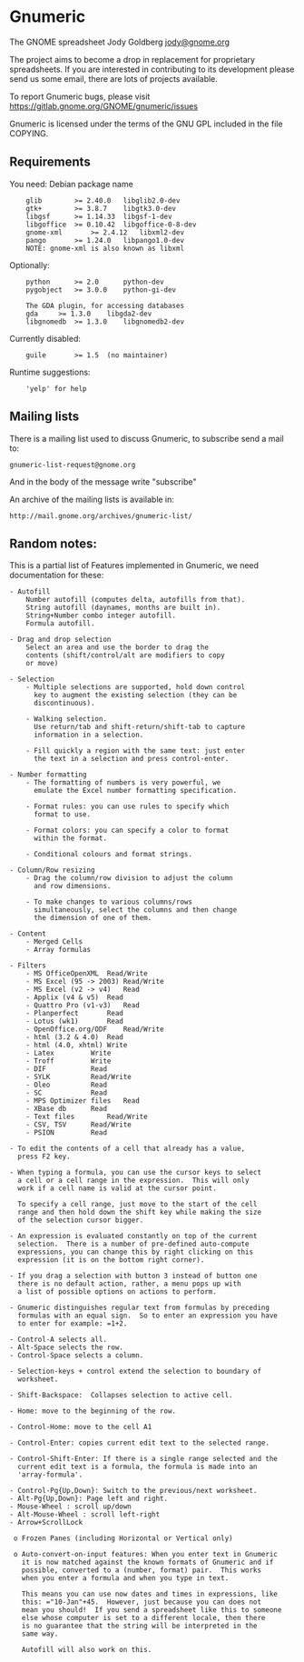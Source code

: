 # Gnumeric
The GNOME spreadsheet
Jody Goldberg <jody@gnome.org>

The project aims to become a drop in replacement for proprietary spreadsheets.
If you are interested in contributing to its development please send us some
email, there are lots of projects available.

To report Gnumeric bugs, please visit https://gitlab.gnome.org/GNOME/gnumeric/issues

Gnumeric is licensed under the terms of the GNU GPL included in the
file COPYING.

## Requirements

You need:				Debian package name
```	
	glib		>= 2.40.0	libglib2.0-dev
	gtk+		>= 3.8.7	libgtk3.0-dev
	libgsf		>= 1.14.33	libgsf-1-dev
	libgoffice	>= 0.10.42	libgoffice-0-8-dev
	gnome-xml   	>= 2.4.12	libxml2-dev
	pango		>= 1.24.0	libpango1.0-dev
	NOTE: gnome-xml is also known as libxml
```
Optionally:
```
	python		>= 2.0		python-dev
	pygobject	>= 3.0.0	python-gi-dev

	The GDA plugin, for accessing databases
	gda		>= 1.3.0	libgda2-dev
	libgnomedb	>= 1.3.0	libgnomedb2-dev
```
Currently disabled:
```
	guile		>= 1.5	(no maintainer)
```
Runtime suggestions:
```
	'yelp' for help
```

## Mailing lists

   There is a mailing list used to discuss Gnumeric, to subscribe
send a mail to:

	gnumeric-list-request@gnome.org

   And in the body of the message write "subscribe"

   An archive of the mailing lists is available in:

	http://mail.gnome.org/archives/gnumeric-list/


## Random notes:

This is a partial list of Features implemented in Gnumeric, we need
documentation for these:

	- Autofill
		Number autofill (computes delta, autofills from that).
	 	String autofill (daynames, months are built in).
		String+Number combo integer autofill.
		Formula autofill.

	- Drag and drop selection
		Select an area and use the border to drag the
	 	contents (shift/control/alt are modifiers to copy
		or move)

	- Selection
		- Multiple selections are supported, hold down control
		  key to augment the existing selection (they can be
		  discontinuous).

		- Walking selection.
		  Use return/tab and shift-return/shift-tab to capture
		  information in a selection.

		- Fill quickly a region with the same text: just enter
		  the text in a selection and press control-enter.

	- Number formatting
		- The formatting of numbers is very powerful, we
		  emulate the Excel number formatting specification.

		- Format rules: you can use rules to specify which
		  format to use.

		- Format colors: you can specify a color to format
		  within the format.

		- Conditional colours and format strings.

	- Column/Row resizing
		- Drag the column/row division to adjust the column
		  and row dimensions.

		- To make changes to various columns/rows
		  simultaneously, select the columns and then change
		  the dimension of one of them.

	- Content
		- Merged Cells
		- Array formulas

	- Filters
		- MS OfficeOpenXML 	Read/Write
		- MS Excel (95 -> 2003)	Read/Write
		- MS Excel (v2 -> v4)	Read
		- Applix (v4 & v5)	Read
		- Quattro Pro (v1-v3)	Read
		- Planperfect		Read
		- Lotus (wk1)		Read
		- OpenOffice.org/ODF	Read/Write
		- html (3.2 & 4.0)	Read
		- html (4.0, xhtml)	Write
		- Latex 		Write
		- Troff 		Write
		- DIF			Read
		- SYLK			Read/Write
		- Oleo			Read
		- SC			Read
		- MPS Optimizer files	Read
		- XBase db		Read
		- Text files		Read/Write
		- CSV, TSV		Read/Write
		- PSION			Read

	- To edit the contents of a cell that already has a value,
	  press F2 key.

	- When typing a formula, you can use the cursor keys to select
	  a cell or a cell range in the expression.  This will only
	  work if a cell name is valid at the cursor point.

	  To specify a cell range, just move to the start of the cell
	  range and then hold down the shift key while making the size
	  of the selection cursor bigger.

	- An expression is evaluated constantly on top of the current
	  selection.  There is a number of pre-defined auto-compute
	  expressions, you can change this by right clicking on this
	  expression (it is on the bottom right corner).

	- If you drag a selection with button 3 instead of button one
	  there is no default action, rather, a menu pops up with
	  a list of possible options on actions to perform.

	- Gnumeric distinguishes regular text from formulas by preceding
	  formulas with an equal sign.  So to enter an expression you have
	  to enter for example: =1+2.

	- Control-A selects all.
	- Alt-Space selects the row.
	- Control-Space selects a column.

	- Selection-keys + control extend the selection to boundary of
	  worksheet.

	- Shift-Backspace:  Collapses selection to active cell.

	- Home: move to the beginning of the row.

	- Control-Home: move to the cell A1

	- Control-Enter: copies current edit text to the selected range.

	- Control-Shift-Enter: If there is a single range selected and the
	  current edit text is a formula, the formula is made into an
	  'array-formula'.

	- Control-Pg{Up,Down}: Switch to the previous/next worksheet.
	- Alt-Pg{Up,Down}: Page left and right.
	- Mouse-Wheel : scroll up/down
	- Alt-Mouse-Wheel : scroll left-right
	- Arrow+ScrollLock

     o Frozen Panes (including Horizontal or Vertical only)

     o Auto-convert-on-input features: When you enter text in Gnumeric
       it is now matched against the known formats of Gnumeric and if
       possible, converted to a (number, format) pair.  This works
       when you enter a formula and when you type in text.

       This means you can use now dates and times in expressions, like
       this: ="10-Jan"+45.  However, just because you can does not
       mean you should!  If you send a spreadsheet like this to someone
       else whose computer is set to a different locale, then there
       is no guarantee that the string will be interpreted in the
       same way.

       Autofill will also work on this.

